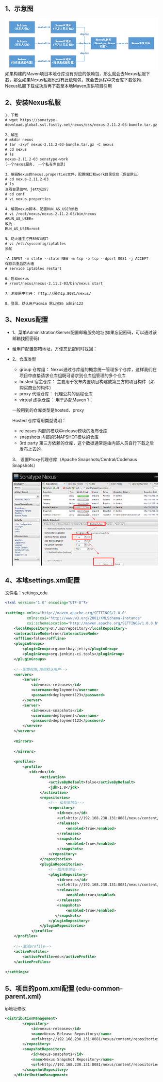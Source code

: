 ## 1、示意图

![Maven私有库](img/Maven私有库.png)
如果构建的Maven项目本地仓库没有对应的依赖包，那么就会去Nexus私服下载，那么如果Nexus私服也没有此依赖包，就会去远程中央仓库下载依赖，
Nexus私服下载成功后再下载至本地Maven库供项目引用

## 2、安装Nexus私服
````
1、下载
# wget https://sonatype-download.global.ssl.fastly.net/nexus/oss/nexus-2.11.2-03-bundle.tar.gz

2、解压
# mkdir nexus
# tar -zxvf nexus-2.11.2-03-bundle.tar.gz -C nexus
# cd nexus
# ls
nexus-2.11.2-03 sonatype-work
(一个nexus服务， 一个私有库目录)

3、编辑Nexus的nexus.properties文件，配置端口和work目录信息（保留默认）
# cd nexus-2.11.2-03
# ls
查看目录结构，jetty运行
# cd conf
# vi nexus.properties

4、编辑nexus脚本、配置RUN_AS_USER参数
# vi /root/nexus/nexus-2.11.2-03/bin/nexus
#RUN_AS_USER=
改为：
RUN_AS_USER=root

5、防火墙中打开8081端口
# vi /etc/sysconfig/iptables
添加

-A INPUT -m state --state NEW -m tcp -p tcp --dport 8081 -j ACCEPT
保存后重启防火墙
# service iptables restart

6、启动nexus
# /root/nexus/nexus-2.11.2-03/bin/nexus start

7、浏览器中打开： http://服务Ip:8081/nexus/

8、登录，默认用户admin 默认密码 admin123

````
## 3、Nexus配置
- 1、菜单Administration/Server配置邮箱服务地址(如果忘记密码，可以通过该邮箱找回密码)
- 给用户配置邮箱地址，方便忘记密码时找回：

- 2、仓库类型
    - group 仓库组： Nexus通过仓库组的概念统一管理多个仓库，这样我们在项目中直接请求仓库组既可请求到仓库组管理的多个仓库
    - hosted 宿主仓库： 主要用于发布内置项目构建或第三方的项目构件（如购买商业的构件）
    - proxy 代理仓库： 代理公共的远程仓库
    - virtual 虚拟仓库： 用于适配Maven 1；

   一般用到的仓库类型是hosted、proxy

   Hosted 仓库常用类型说明：
    - releases 内部的模块中release模块的发布仓库
    - snapshots 内部的SNAPSHOT模块的仓库
    - 3rd party 第三方依赖的仓库，这个数据通常是由内部人员自行下载之后发布上去的。

    3、 设置Proxy代理仓库（Apache Snapshots/Central/Codehaus Snapshots）

    ![设置代理仓库](img/设置代理仓库.png)
## 4、本地settings.xml配置
文件名：settings_edu
````xml
<?xml version="1.0" encoding="UTF-8"?>

<settings xmlns="http://maven.apache.org/SETTINGS/1.0.0"
          xmlns:xsi="http://www.w3.org/2001/XMLSchema-instance"
          xsi:schemaLocation="http://maven.apache.org/SETTINGS/1.0.0 http://maven.apache.org/xsd/settings-1.0.0.xsd">
	<localRepository>D:/.m2/repository</localRepository>
	<interactiveMode>true</interactiveMode>
    <offline>false</offline>
    <pluginGroups>
        <pluginGroup>org.mortbay.jetty</pluginGroup>
        <pluginGroup>org.jenkins-ci.tools</pluginGroup>
    </pluginGroups>

	<!--配置权限,使用默认用户-->
	<servers>
		<server>
			<id>nexus-releases</id>
			<username>deployment</username>
			<password>deployment123</password>
		</server>
		<server>
			<id>nexus-snapshots</id>
			<username>deployment</username>
			<password>deployment123</password>
		</server>
	</servers>

    <mirrors>

    </mirrors>

	<profiles>
		<profile>
		   <id>edu</id>
			    <activation>
                    <activeByDefault>false</activeByDefault>
                    <jdk>1.8</jdk>
                </activation>
			    <repositories>
					<!-- 私有库地址-->
				    <repository>
						<id>nexus</id>
						<url>http://192.168.230.131:8081/nexus/content/groups/public/</url>
						<releases>
							<enabled>true</enabled>
						</releases>
						<snapshots>
							<enabled>true</enabled>
						</snapshots>
					</repository>
				</repositories>
				<pluginRepositories>
					<!--插件库地址-->
					<pluginRepository>
						<id>nexus</id>
						<url>http://192.168.230.131:8081/nexus/content/groups/public/</url>
						<releases>
							<enabled>true</enabled>
						</releases>
						<snapshots>
							<enabled>true</enabled>
					   </snapshots>
					</pluginRepository>
				</pluginRepositories>
			</profile>
	</profiles>

	<!--激活profile-->
	<activeProfiles>
		<activeProfile>edu</activeProfile>
	</activeProfiles>

</settings>
````

## 5、项目的pom.xml配置 (edu-common-parent.xml)
ip地址修改
````xml
<distributionManagement>
        <repository>
            <id>nexus-releases</id>
            <name>Nexus Release Repository</name>
            <url>http://192.168.230.131:8081/nexus/content/repositories/releases/</url>
        </repository>
        <snapshotRepository>
            <id>nexus-snapshots</id>
            <name>Nexus Snapshot Repository</name>
            <url>http://192.168.230.131:8081/nexus/content/repositories/snapshots/</url>
        </snapshotRepository>
    </distributionManagement>
````